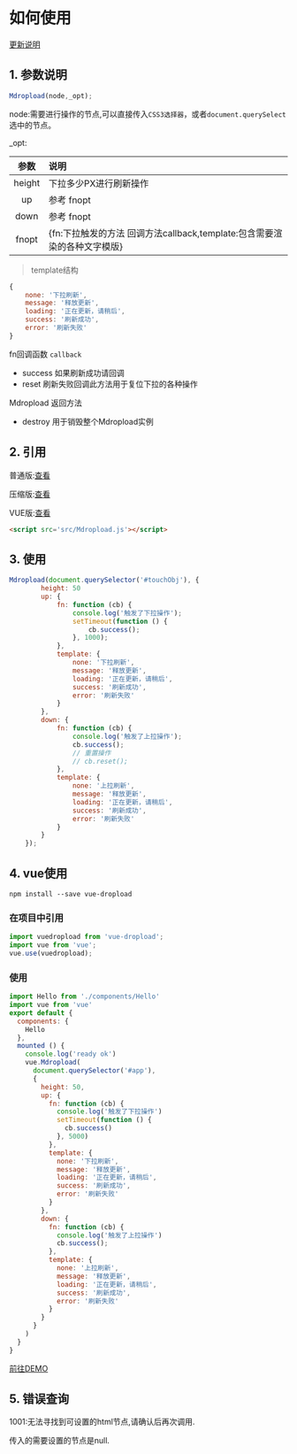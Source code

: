 # 如何使用

[更新说明](developmentTodoList.md)

## 1. 参数说明
```js
Mdropload(node,_opt);
```
node:需要进行操作的节点,可以直接传入`CSS3选择器`，或者`document.querySelect`选中的节点。

_opt:

|参数|说明|
|:---:|:-----|
|height|下拉多少PX进行刷新操作|
|up|参考 fnopt|
|down|参考 fnopt|
|fnopt|{fn:下拉触发的方法 回调方法callback,template:包含需要渲染的各种文字模版}|
   
> template结构   
```js
{
    none: '下拉刷新',
    message: '释放更新',
    loading: '正在更新，请稍后',
    success: '刷新成功',
    error: '刷新失败'
}
```


fn回调函数 `callback`

+ success 如果刷新成功请回调
+ reset   刷新失败回调此方法用于复位下拉的各种操作

Mdropload 返回方法

+ destroy 用于销毁整个Mdropload实例


## 2. 引用
普通版:[查看](/dist/MDropload.js)

压缩版:[查看](/dist/MDropload.min.js)

VUE版:[查看](/dist/Mdropload.vue.js)
```html
<script src='src/Mdropload.js'></script>
```

## 3. 使用

```js
Mdropload(document.querySelector('#touchObj'), {
        height: 50
        up: {
            fn: function (cb) {
                console.log('触发了下拉操作');
                setTimeout(function () {
                    cb.success();
                }, 1000);
            },
            template: {
                none: '下拉刷新',
                message: '释放更新',
                loading: '正在更新，请稍后',
                success: '刷新成功',
                error: '刷新失败'
            }
        },
        down: {
            fn: function (cb) {
                console.log('触发了上拉操作');
                cb.success();
                // 重置操作
                // cb.reset();
            },
            template: {
                none: '上拉刷新',
                message: '释放更新',
                loading: '正在更新，请稍后',
                success: '刷新成功',
                error: '刷新失败'
            }
        }
    });
```

## 4. vue使用

```
npm install --save vue-dropload
```

### 在项目中引用

```js
import vuedropload from 'vue-dropload';
import vue from 'vue';
vue.use(vuedropload);
```

### 使用

```js
import Hello from './components/Hello'
import vue from 'vue'
export default {
  components: {
    Hello
  },
  mounted () {
    console.log('ready ok')
    vue.Mdropload(
      document.querySelector('#app'),
      {
        height: 50,
        up: {
          fn: function (cb) {
            console.log('触发了下拉操作')
            setTimeout(function () {
              cb.success()
            }, 5000)
          },
          template: {
            none: '下拉刷新',
            message: '释放更新',
            loading: '正在更新，请稍后',
            success: '刷新成功',
            error: '刷新失败'
          }
        },
        down: {
          fn: function (cb) {
            console.log('触发了上拉操作')
            cb.success();
          },
          template: {
            none: '上拉刷新',
            message: '释放更新',
            loading: '正在更新，请稍后',
            success: '刷新成功',
            error: '刷新失败'
          }
        }
      }
    )
  }
}
```
[前往DEMO](/example/vueDemo/src/App.vue)

## 5. 错误查询

1001:无法寻找到可设置的html节点,请确认后再次调用.

传入的需要设置的节点是null.

